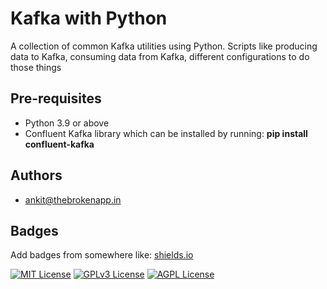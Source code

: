 
# Kafka with Python

A collection of common Kafka utilities using Python. Scripts like producing data to Kafka, consuming data from Kafka, different configurations to do those things



## Pre-requisites

* Python 3.9 or above
* Confluent Kafka library which can be installed by running: **pip install confluent-kafka**


## Authors

- [ankit@thebrokenapp.in](https://www.thebrokenapp.in)


## Badges

Add badges from somewhere like: [shields.io](https://shields.io/)

[![MIT License](https://img.shields.io/badge/License-MIT-green.svg)](https://choosealicense.com/licenses/mit/)
[![GPLv3 License](https://img.shields.io/badge/License-GPL%20v3-yellow.svg)](https://opensource.org/licenses/)
[![AGPL License](https://img.shields.io/badge/license-AGPL-blue.svg)](http://www.gnu.org/licenses/agpl-3.0)

